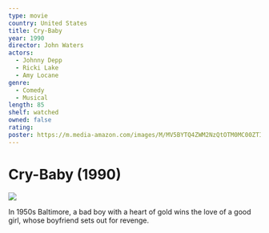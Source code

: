 ```yaml
---
type: movie
country: United States
title: Cry-Baby
year: 1990
director: John Waters
actors:
  - Johnny Depp
  - Ricki Lake
  - Amy Locane
genre:
  - Comedy
  - Musical
length: 85
shelf: watched
owned: false
rating:
poster: https://m.media-amazon.com/images/M/MV5BYTQ4ZWM2NzQtOTM0MC00ZTIyLWI3MTEtZWZjN2U5ZDBhOGU1XkEyXkFqcGc@._V1_SX300.jpg
---
```


# Cry-Baby (1990)

![](https://m.media-amazon.com/images/M/MV5BYTQ4ZWM2NzQtOTM0MC00ZTIyLWI3MTEtZWZjN2U5ZDBhOGU1XkEyXkFqcGc@._V1_SX300.jpg)

In 1950s Baltimore, a bad boy with a heart of gold wins the love of a good girl, whose boyfriend sets out for revenge.
